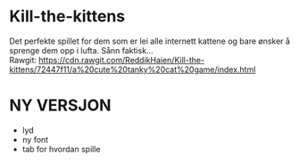 # Kill-the-kittens
Det perfekte spillet for dem som er lei alle internett kattene og bare ønsker å sprenge dem opp i lufta. Sånn faktisk...
<br> Rawgit: https://cdn.rawgit.com/ReddikHaien/Kill-the-kittens/72447f11/a%20cute%20tanky%20cat%20game/index.html
<br> <h1> NY VERSJON </h1>
<ul>
  <li> lyd </li>
  <li> ny font </li>
  <li> tab for hvordan spille </li>
</u>
